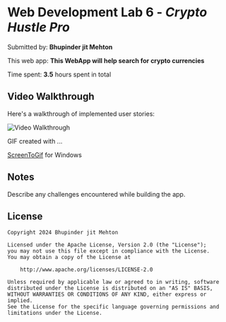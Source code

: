 # Web Development Lab 6 - _Crypto Hustle Pro_

Submitted by: **Bhupinder jit Mehton**

This web app: **This WebApp will help search for crypto currencies**

Time spent: **3.5** hours spent in total

## Video Walkthrough

Here's a walkthrough of implemented user stories:

<img src='public\WEB102-lab6-crypto.gif' title='Video Walkthrough' width='' alt='Video Walkthrough' />

GIF created with ...

[ScreenToGif](https://www.screentogif.com/) for Windows

## Notes

Describe any challenges encountered while building the app.

## License

    Copyright 2024 Bhupinder jit Mehton

    Licensed under the Apache License, Version 2.0 (the "License");
    you may not use this file except in compliance with the License.
    You may obtain a copy of the License at

        http://www.apache.org/licenses/LICENSE-2.0

    Unless required by applicable law or agreed to in writing, software
    distributed under the License is distributed on an "AS IS" BASIS,
    WITHOUT WARRANTIES OR CONDITIONS OF ANY KIND, either express or implied.
    See the License for the specific language governing permissions and
    limitations under the License.
